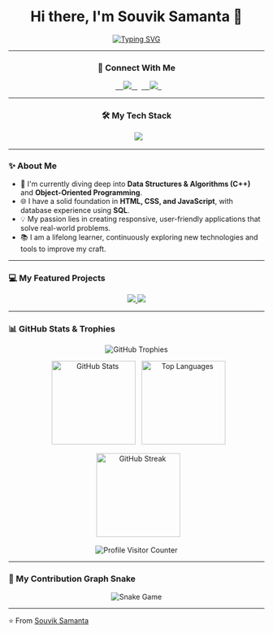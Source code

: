 <div align="center">

# Hi there, I'm Souvik Samanta 👋

[![Typing SVG](https://readme-typing-svg.demolab.com?font=Fira+Code&size=25&pause=1000&color=F7005F&center=true&vCenter=true&width=500&lines=💻+Web+Developer;🚀+Problem+Solver;🎓+B.Tech+CSE+Student;🌱+Learning+DSA+%26+OOPs)](https://git.io/typing-svg)

---

### 🤝 Connect With Me
<p align="center">
  <a href="https://www.linkedin.com/in/souvik-samanta-660130211/">
    <img src="https://img.shields.io/badge/LinkedIn-0A66C2?style=for-the-badge&logo=linkedin&logoColor=white" />
  </a>
  <a href="mailto:work03.souvik@gmail.com">
    <img src="https://img.shields.io/badge/Email-D14836?style=for-the-badge&logo=gmail&logoColor=white" />
  </a>
</p>

---

### 🛠️ My Tech Stack
<p align="center">
  <img src="https://skillicons.dev/icons?i=cpp,html,css,javascript,mysql,git,github,vscode" />
</p>

</div>

---

### ✨ About Me
- 🌱 I'm currently diving deep into **Data Structures & Algorithms (C++)** and **Object-Oriented Programming**.
- 🌐 I have a solid foundation in **HTML, CSS, and JavaScript**, with database experience using **SQL**.
- 💡 My passion lies in creating responsive, user-friendly applications that solve real-world problems.
- 📚 I am a lifelong learner, continuously exploring new technologies and tools to improve my craft.

---

### 💻 My Featured Projects

<p align="center">
  <a href="https://github.com/souvik082003/FinSnap-The-Finance-Tracker">
    <img src="https://github-readme-stats.vercel.app/api/pin/?username=souvik082003&repo=FinSnap-The-Finance-Tracker&theme=radical" />
  </a>
  <a href="https://github.com/souvik082003/WeatherSurface">
    <img src="https://github-readme-stats.vercel.app/api/pin/?username=souvik082003&repo=WeatherSurface&theme=radical" />
  </a>
</p>

---

### 📊 GitHub Stats & Trophies

<p align="center">
  <img src="https://github-profile-trophy.vercel.app/?username=souvik082003&theme=radical&hide_border=true&no-frame=true&row=1&column=7" alt="GitHub Trophies"/>
</p>

<p align="center">
  <img src="https://github-readme-stats.vercel.app/api?username=souvik082003&show_icons=true&theme=radical&hide_border=true" height="165" alt="GitHub Stats"/>
  <img src="https://github-readme-stats.vercel.app/api/top-langs/?username=souvik082003&layout=compact&theme=radical&hide_border=true" height="165" alt="Top Languages"/>
</p>

<p align="center">
  <img src="https://github-readme-streak-stats.herokuapp.com?user=souvik082003&theme=radical&hide_border=true" height="165" alt="GitHub Streak"/>
</p>

<p align="center"> 
  <img src="https://komarev.com/ghpvc/?username=souvik082003&label=Profile%20Visitors&color=ff0055&style=flat" alt="Profile Visitor Counter"/> 
</p>

---

### 🐍 My Contribution Graph Snake

<p align="center">
  <img src="https://github.com/souvik082003/souvik082003/blob/output/github-contribution-grid-snake.svg" alt="Snake Game"/>
</p>

---

⭐ From [Souvik Samanta](https://github.com/souvik082003)
